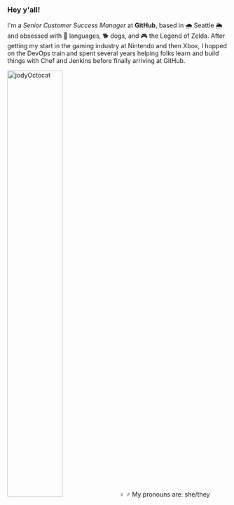 ### Hey y'all!
I'm a *Senior Customer Success Manager* at **GitHub**, based in 🌧️ Seattle 🌦️ and obsessed with 📢 languages, 🐕 dogs, and 🎮 the Legend of Zelda. After getting my start in the gaming industry at Nintendo and then Xbox, I hopped on the DevOps train and spent several years helping folks learn and build things with Chef and Jenkins before finally arriving at GitHub.

<img src="https://octocat-generator-assets.githubusercontent.com/my-octocat-1633457724879.png" alt="jodyOctocat" width="50%"/>
♀️ ♂️ My pronouns are: she/they
<!--
**joderita/joderita** is a ✨ _special_ ✨ repository because its `README.md` (this file) appears on your GitHub profile.

Here are some ideas to get you started:

- 🔭 I’m currently working on ...
- 🌱 I’m currently learning ...
- 👯 I’m looking to collaborate on ...
- 🤔 I’m looking for help with ...
- 💬 Ask me about ...
- 📫 How to reach me: ...
- 😄 Pronouns: ...
- ⚡ Fun fact: ...
-->
